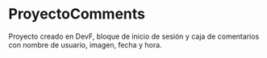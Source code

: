 # ProyectoComments
Proyecto creado en DevF, bloque de inicio de sesión y caja de comentarios con nombre de usuario, imagen, fecha y hora.
